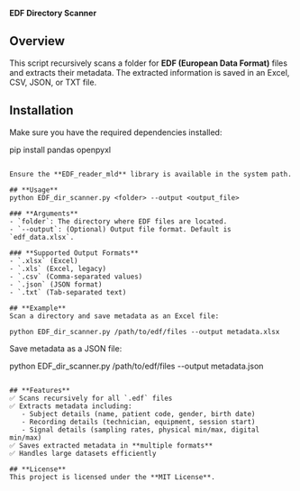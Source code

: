**EDF Directory Scanner**

## **Overview**
This script recursively scans a folder for **EDF (European Data Format)** files and extracts their metadata. The extracted information is saved in an Excel, CSV, JSON, or TXT file.

## **Installation**
Make sure you have the required dependencies installed:


pip install pandas openpyxl
```

Ensure the **EDF_reader_mld** library is available in the system path.

## **Usage**
python EDF_dir_scanner.py <folder> --output <output_file>

### **Arguments**
- `folder`: The directory where EDF files are located.
- `--output`: (Optional) Output file format. Default is `edf_data.xlsx`.

### **Supported Output Formats**
- `.xlsx` (Excel)
- `.xls` (Excel, legacy)
- `.csv` (Comma-separated values)
- `.json` (JSON format)
- `.txt` (Tab-separated text)

## **Example**
Scan a directory and save metadata as an Excel file:

python EDF_dir_scanner.py /path/to/edf/files --output metadata.xlsx
```

Save metadata as a JSON file:

python EDF_dir_scanner.py /path/to/edf/files --output metadata.json
```

## **Features**
✅ Scans recursively for all `.edf` files  
✅ Extracts metadata including:
   - Subject details (name, patient code, gender, birth date)
   - Recording details (technician, equipment, session start)
   - Signal details (sampling rates, physical min/max, digital min/max)  
✅ Saves extracted metadata in **multiple formats**  
✅ Handles large datasets efficiently  

## **License**
This project is licensed under the **MIT License**.

